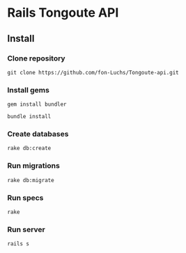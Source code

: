 # Rails Tongoute API

## Install

### Clone repository

```
git clone https://github.com/fon-Luchs/Tongoute-api.git
```

### Install gems

```
gem install bundler
```

```
bundle install
```

### Create databases

```
rake db:create
```

### Run migrations

```
rake db:migrate
```

### Run specs

```
rake
```

### Run server

```
rails s
```